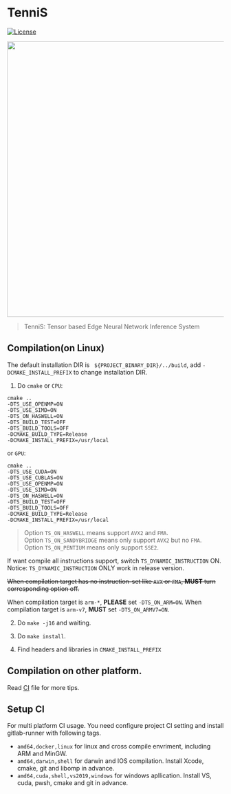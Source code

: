 # TenniS

[![License](https://img.shields.io/badge/license-BSD-blue.svg)](LICENSE)

<div align="divcss5">
<img src="./logo/TenniS-H.png" width="640"/>
</div>

> TenniS: Tensor based Edge Neural Network Inference System 

## Compilation(on Linux)

The default installation DIR is ` ${PROJECT_BINARY_DIR}/../build`,
add `-DCMAKE_INSTALL_PREFIX` to change installation DIR.

1. Do `cmake` or `CPU`:
```
cmake ..
-DTS_USE_OPENMP=ON
-DTS_USE_SIMD=ON
-DTS_ON_HASWELL=ON
-DTS_BUILD_TEST=OFF
-DTS_BUILD_TOOLS=OFF
-DCMAKE_BUILD_TYPE=Release
-DCMAKE_INSTALL_PREFIX=/usr/local
```
or `GPU`:
```
cmake ..
-DTS_USE_CUDA=ON
-DTS_USE_CUBLAS=ON
-DTS_USE_OPENMP=ON
-DTS_USE_SIMD=ON
-DTS_ON_HASWELL=ON
-DTS_BUILD_TEST=OFF
-DTS_BUILD_TOOLS=OFF
-DCMAKE_BUILD_TYPE=Release
-DCMAKE_INSTALL_PREFIX=/usr/local
```

> Option `TS_ON_HASWELL` means support `AVX2` and `FMA`.  
> Option `TS_ON_SANDYBRIDGE` means only support `AVX2` but no `FMA`.  
> Option `TS_ON_PENTIUM` means only support `SSE2`.  

If want compile all instructions support, switch `TS_DYNAMIC_INSTRUCTION` ON.
Notice: `TS_DYNAMIC_INSTRUCTION` ONLY work in release version.

~~When compilation target has no instruction-set like `AVX` or `FMA`,
**MUST** turn corresponding option off.~~

When compilation target is `arm-*`, **PLEASE** set `-DTS_ON_ARM=ON`.
When compilation target is `arm-v7`, **MUST** set `-DTS_ON_ARMV7=ON`.

2. Do `make -j16` and waiting.

3. Do `make install`.

4. Find headers and libraries in `CMAKE_INSTALL_PREFIX`

## Compilation on other platform.

Read [CI](.gitlab-ci.yml) file for more tips.


## Setup CI

For multi platform CI usage. You need configure project CI setting and install gitlab-runner with following tags.

- `amd64,docker,linux` for linux and cross compile envriment, including ARM and MinGW.
- `amd64,darwin,shell` for darwin and IOS compilation. Install Xcode, cmake, git and libomp in advance.
- `amd64,cuda,shell,vs2019,windows` for windows apllication. Install VS, cuda, pwsh, cmake and git in advance.


